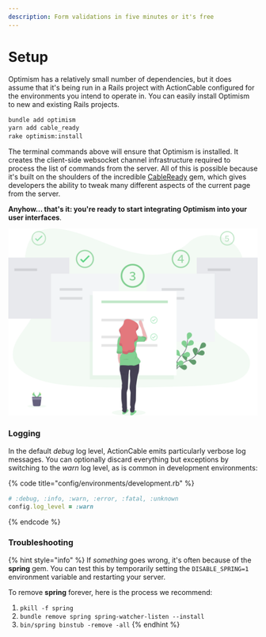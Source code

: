 ```yaml
---
description: Form validations in five minutes or it's free
---
```


# Setup

Optimism has a relatively small number of dependencies, but it does assume that it's being run in a Rails project with ActionCable configured for the environments you intend to operate in. You can easily install Optimism to new and existing Rails projects.

```bash
bundle add optimism
yarn add cable_ready
rake optimism:install
```

The terminal commands above will ensure that Optimism is installed. It creates the client-side websocket channel infrastructure required to process the list of commands from the server. All of this is possible because it's built on the shoulders of the incredible [CableReady](https://cableready.stimulusreflex.com/) gem, which gives developers the ability to tweak many different aspects of the current page from the server.

**Anyhow... that's it: you're ready to start integrating Optimism into your user interfaces**.

![](.gitbook/assets/setup.svg)

### Logging

In the default _debug_ log level, ActionCable emits particularly verbose log messages. You can optionally discard everything but exceptions by switching to the _warn_ log level, as is common in development environments:

{% code title="config/environments/development.rb" %}
```ruby
# :debug, :info, :warn, :error, :fatal, :unknown
config.log_level = :warn
```
{% endcode %}

### Troubleshooting

{% hint style="info" %}
If _something_ goes wrong, it's often because of the **spring** gem. You can test this by temporarily setting the `DISABLE_SPRING=1` environment variable and restarting your server.

To remove **spring** forever, here is the process we recommend:

1. `pkill -f spring`
2. `bundle remove spring spring-watcher-listen --install`
3. `bin/spring binstub -remove -all`
{% endhint %}



